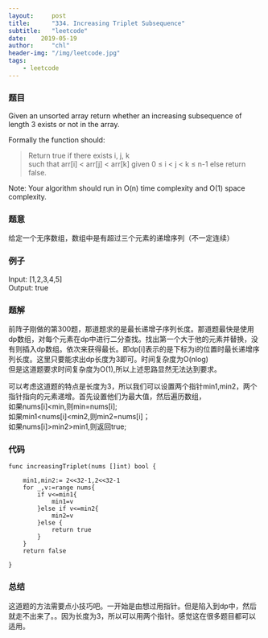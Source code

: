 ```yaml
---
layout:     post
title:      "334. Increasing Triplet Subsequence"
subtitle:   "leetcode"
date:    2019-05-19
author:     "chl"
header-img: "/img/leetcode.jpg"
tags:
    - leetcode
--- 
```


### 题目
Given an unsorted array return whether an increasing subsequence of length 3 exists or not in the array.

Formally the function should:

> Return true if there exists i, j, k   
> such that arr[i] < arr[j] < arr[k] given 0 ≤ i < j < k ≤ n-1 else return false.  
  
  Note: Your algorithm should run in O(n) time complexity and O(1) space complexity.
  
### 题意
给定一个无序数组，数组中是有超过三个元素的递增序列（不一定连续）

### 例子
Input: [1,2,3,4,5]  
Output: true

### 题解
前阵子刚做的第300题，那道题求的是最长递增子序列长度。那道题最快是使用dp数组，对每个元素在dp中进行二分查找。找出第一个大于他的元素并替换，没有则插入dp数组。依次来获得最长。即dp[i]表示的是下标为i的位置时最长递增序列长度。这里只要能求出dp长度为3即可。时间复杂度为O(nlog)  
但是这道题要求时间复杂度为O(1),所以上述思路显然无法达到要求。    

可以考虑这道题的特点是长度为3，所以我们可以设置两个指针min1,min2，两个指针指向的元素递增。首先设置他们为最大值，然后遍历数组，  
如果nums[i]<min,则min=nums[i];  
如果min1<nums[i]<min2,则min2=nums[i]；  
如果nums[i]>min2>min1,则返回true;

### 代码

```
func increasingTriplet(nums []int) bool {
    
    min1,min2:= 2<<32-1,2<<32-1
    for _,v:=range nums{
        if v<=min1{
            min1=v
        }else if v<=min2{
            min2=v
        }else {
            return true
        }
    }
    return false
    
}
```
### 总结
这道题的方法需要点小技巧吧。一开始是由想过用指针。但是陷入到dp中，然后就走不出来了。。因为长度为3，所以可以用两个指针。感觉这在很多题目都可以适用。
